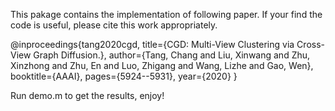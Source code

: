 This pakage contains the implementation of following paper.
If your find the code is useful, please cite this work appropriately.

@inproceedings{tang2020cgd,
  title={CGD: Multi-View Clustering via Cross-View Graph Diffusion.},
  author={Tang, Chang and Liu, Xinwang and Zhu, Xinzhong and Zhu, En and Luo, Zhigang and Wang, Lizhe and Gao, Wen},
  booktitle={AAAI},
  pages={5924--5931},
  year={2020}
}

Run demo.m to get the results, enjoy!
